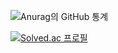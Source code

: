 
![Anurag의 GitHub 통계](https://github-readme-stats.vercel.app/api?username=jeongcode)

[![Solved.ac 프로필](http://mazassumnida.wtf/api/v2/generate_badge?boj=jeongdalma)](https://solved.ac/jeongdalma)

<!--
**jeongcode/jeongcode** is a ✨ _special_ ✨ repository because its `README.md` (this file) appears on your GitHub profile.

Here are some ideas to get you started:

- 🔭 I’m currently working on ...
- 🌱 I’m currently learning ...
- 👯 I’m looking to collaborate on ...
- 🤔 I’m looking for help with ...
- 💬 Ask me about ...
- 📫 How to reach me: ...
- 😄 Pronouns: ...
- ⚡ Fun fact: ...
-->
